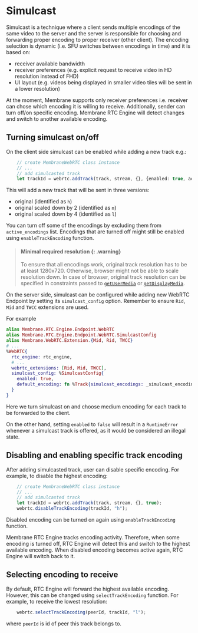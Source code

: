 # Simulcast

Simulcast is a technique where a client sends multiple encodings of the same video to the server and the server is responsible for choosing and forwarding proper encoding to proper receiver (other client). The encoding selection is dynamic (i.e. SFU switches between encodings in time) and it is based on:

* receiver available bandwidth
* receiver preferences (e.g. explicit request to receive video in HD resolution instead of FHD)
* UI layout (e.g. videos being displayed in smaller video tiles will be sent in a lower resolution)

At the moment, Membrane supports only receiver preferences i.e. receiver can chose which encoding it is willing to receive. Additionally, sender can turn off/on specific encoding. Membrane RTC Engine will detect changes and switch to another available encoding.

## Turning simulcast on/off

On the client side simulcast can be enabled while adding a new track e.g.:

```ts
    // create MembraneWebRTC class instance
    // ...
    // add simulcasted track
    let trackId = webrtc.addTrack(track, stream, {}, {enabled: true, active_encodings: ["l", "m", "h"]});
```

This will add a new track that will be sent in three versions:
* original (identified as `h`)
* original scaled down by 2 (identified as `m`)
* original scaled down by 4 (identified as `l`)

You can turn off some of the encodings by excluding them from `active_encodings` list.
Encodings that are turned off might still be enabled using `enableTrackEncoding` function.

> #### Minimal required resolution {: .warning}
>
> To ensure that all encodings work, original track resolution has to be at least 1280x720.
> Otherwise, browser might not be able to scale resolution down.
> In case of browser, original track resolution can be specified in constraints
> passed to [`getUserMedia`](https://developer.mozilla.org/en-US/docs/Web/API/MediaDevices/getUserMedia) 
> or [`getDisplayMedia`](https://developer.mozilla.org/en-US/docs/Web/API/MediaDevices/getDisplayMedia).

On the server side, simulcast can be configured while adding new WebRTC Endpoint by setting its `simulcast_config` option.
Remember to ensure `Rid`, `Mid` and `TWCC` extensions are used.

For example

```elixir
alias Membrane.RTC.Engine.Endpoint.WebRTC
alias Membrane.RTC.Engine.Endpoint.WebRTC.SimulcastConfig
alias Membrane.WebRTC.Extension.{Mid, Rid, TWCC}
# ...
%WebRTC{
  rtc_engine: rtc_engine,
  # ...
  webrtc_extensions: [Rid, Mid, TWCC],
  simulcast_config: %SimulcastConfig{
    enabled: true,
    default_encoding: fn %Track{simulcast_encodings: _simulcast_encodings} -> "m" end
  }
}
```

Here we turn simulcast on and choose medium encoding for each track to be forwarded to the client.

On the other hand, setting `enabled` to `false` will result in a `RuntimeError` whenever a simulcast track is offered, as it would be considered an illegal state.

## Disabling and enabling specific track encoding

After adding simulcasted track, user can disable specific encoding.
For example, to disable the highest encoding:

```ts
    // create MembraneWebRTC class instance
    // ...
    // add simulcasted track
    let trackId = webrtc.addTrack(track, stream, {}, true);
    webrtc.disableTrackEncoding(trackId, "h");
```

Disabled encoding can be turned on again using `enableTrackEncoding` function.

Membrane RTC Engine tracks encoding activity. 
Therefore, when some encoding is turned off, RTC Engine will detect this and switch to 
the highest available encoding.
When disabled encoding becomes active again, RTC Engine will switch back to it.

## Selecting encoding to receive

By default, RTC Engine will forward the highest available encoding.
However, this can be changed using `selectTrackEncoding` function.
For example, to receive the lowest resolution:

```ts
    webrtc.selectTrackEncoding(peerId, trackId, "l");
```

where `peerId` is id of peer this track belongs to.
